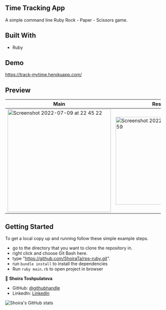 ## Time Tracking App

A simple command line Ruby Rock - Paper - Scissors game.

## Built With

- Ruby

## Demo

https://track-mytime.herokuapp.com/

## Preview

| Main                                                                                                                                                                  | Result                                                                                                                                                                |
| --------------------------------------------------------------------------------------------------------------------------------------------------------------------- | --------------------------------------------------------------------------------------------------------------------------------------------------------------------- |
| <img width="334" alt="Screenshot 2022-07-09 at 22 45 22" src="https://user-images.githubusercontent.com/77038610/178118946-dec0f017-f048-4e75-a055-139b7881894f.png"> | <img width="285" alt="Screenshot 2022-07-09 at 22 45 59" src="https://user-images.githubusercontent.com/77038610/178118968-813fa1e8-d52a-47e4-8dbc-94ba9fa2460c.png"> |

## Getting Started

To get a local copy up and running follow these simple example steps.

- go to the directory that you want to clone the repository in.
- right click and choose Git Bash here.
- type "https://github.com/ShoiraTa/rps-ruby.git".
- run `bundle install` to install the dependencies
- Run `ruby main.rb` to open project in browser

👤 **Shoira Toshpulatova**

- GitHub: [@githubhandle](https://github.com/shoirata)
- LinkedIn: [LinkedIn](https://www.linkedin.com/in/shoira-tashpulatova-bab4a7122/)

![Shoira's GitHub stats](https://github-readme-stats.vercel.app/api?username=shoirata&count_private=true&theme=dark&show_icons=true)
